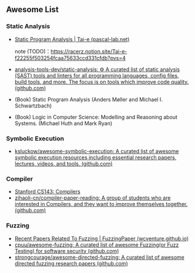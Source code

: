 ## Awesome List

### Static Analysis

- [Static Program Analysis | Tai-e (pascal-lab.net)](https://tai-e.pascal-lab.net/lectures.html)

  note (TODO)：https://racerz.notion.site/Tai-e-f22255f503254fcaa75633ccd331cfdb?pvs=4

- [analysis-tools-dev/static-analysis: ⚙️ A curated list of static analysis (SAST) tools and linters for all programming languages, config files, build tools, and more. The focus is on tools which improve code quality. (github.com)](https://github.com/analysis-tools-dev/static-analysis)

- (Book) Static Program Analysis (Anders Møller and Michael I. Schwartzbach)

- (Book) Logic in Computer Science: Modelling and Reasoning about Systems. (Michael Huth and Mark Ryan)

### Symbolic Execution

- [ksluckow/awesome-symbolic-execution: A curated list of awesome symbolic execution resources including essential research papers, lectures, videos, and tools. (github.com)](https://github.com/ksluckow/awesome-symbolic-execution)

### Compiler

- [Stanford CS143: Compilers](http://web.stanford.edu/class/cs143/)
- [zihaoli-cn/compiler-paper-reading: A group of students who are interested in Compilers, and they want to improve themselves together. (github.com)](https://github.com/zihaoli-cn/compiler-paper-reading)

### Fuzzing

- [Recent Papers Related To Fuzzing | FuzzingPaper (wcventure.github.io)](https://wcventure.github.io/FuzzingPaper/)
- [cpuu/awesome-fuzzing: A curated list of awesome Fuzzing(or Fuzz Testing) for software security (github.com)](https://github.com/cpuu/awesome-fuzzing)
- [strongcourage/awesome-directed-fuzzing: A curated list of awesome directed fuzzing research papers (github.com)](https://github.com/strongcourage/awesome-directed-fuzzing)

